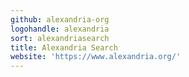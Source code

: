 ```yaml
---
github: alexandria-org
logohandle: alexandria
sort: alexandriasearch
title: Alexandria Search
website: 'https://www.alexandria.org/'
---
```

